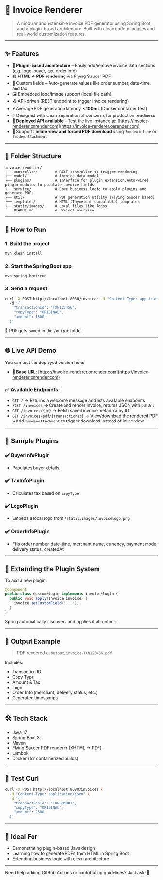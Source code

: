 # 🧾 Invoice Renderer

> A modular and extensible invoice PDF generator using Spring Boot and a plugin-based architecture. Built with clean code principles and real-world customization features.

---

## ✨ Features

- 🔌 **Plugin-based architecture** – Easily add/remove invoice data sections (e.g. logo, buyer, tax, order info)
- 🖨️ **HTML → PDF rendering** via [Flying Saucer PDF](https://github.com/flyingsaucerproject/flyingsaucer)
- 🧩 Custom fields – Auto-generate values like order number, date-time, and tax
- 🖼️ Embedded logo/image support (local file path)
- 📤 API-driven (REST endpoint to trigger invoice rendering)
- ⚡ Average PDF generation latency: **<100ms** (Docker container test)
- 💡 Designed with clean separation of concerns for production readiness
- 📄 **Deployed API available** – Test the live instance at: [https://invoice-renderer.onrender.com](https://invoice-renderer.onrender.com) 
- 📎 Supports **inline view and forced PDF download** using `?mode=inline` or `?mode=attachment`


---

## 🧱 Folder Structure

```
invoice-renderer/
├── controller/        # REST controller to trigger rendering
├── model/             # Invoice data model
├── plugins/           # Interface for plugin extension,Auto-wired plugin modules to populate invoice fields 
├── service/           # Core business logic to apply plugins and generate PDFs
├── util/              # PDF generation utility (Flying Saucer based)
├── templates/         # HTML (Thymeleaf-compatible) templates
├── static/images/     # Local files like logos
└── README.md          # Project overview
```

---

## 🚀 How to Run

### 1. Build the project
```bash
mvn clean install
```

### 2. Start the Spring Boot app
```bash
mvn spring-boot:run
```

### 3. Send a request
```bash
curl -X POST http://localhost:8080/invoices -H "Content-Type: application/json" 
  -d '{
    "transactionId": "TXN123456",
    "copyType": "ORIGINAL",
    "amount": 1500
  }'
```

🧾 PDF gets saved in the `/output` folder.

---

## 🌐 Live API Demo 
You can test the deployed version here:

- 🔗 **Base URL**: [https://invoice-renderer.onrender.com](https://invoice-renderer.onrender.com)

### ✅ Available Endpoints:

- `GET /` → Returns a welcome message and lists available endpoints
- `POST /invoices` → Create and render invoice, returns JSON with `pdfUrl`
- `GET /invoices/{id}` → Fetch saved invoice metadata by ID
- `GET /invoices/pdf/{transactionId}` → View/download the rendered PDF  
  ⤷ Add `?mode=attachment` to trigger download instead of inline view

---

## 🧠 Sample Plugins

### ✔️ BuyerInfoPlugin
- Populates buyer details.

### ✔️ TaxInfoPlugin
- Calculates tax based on `copyType`

### ✔️ LogoPlugin
- Embeds a local logo from `/static/images/InvoiceLogo.png`

### ✔️ OrderInfoPlugin
- Fills order number, date-time, merchant name, currency, payment mode, delivery status, createdAt

---

## 🧩 Extending the Plugin System
To add a new plugin:

```java
@Component
public class CustomPlugin implements InvoicePlugin {
  public void apply(Invoice invoice) {
    invoice.setCustomField("...");
  }
}
```
Spring automatically discovers and applies it at runtime.

---

## 📁 Output Example

> PDF rendered at `output/invoice-TXN123456.pdf`

Includes:
- Transaction ID
- Copy Type
- Amount & Tax
- Logo
- Order Info (merchant, delivery status, etc.)
- Generated timestamps

---

## 🛠️ Tech Stack

- Java 17
- Spring Boot 3
- Maven
- Flying Saucer PDF renderer (XHTML → PDF)
- Lombok
- Docker (for containerized builds)

---

## 🧪 Test Curl
```bash
curl -X POST http://localhost:8080/invoices \
  -H "Content-Type: application/json" \
  -d '{
    "transactionId": "TXN999001",
    "copyType": "ORIGINAL",
    "amount": 2500
  }'
```

---

## 💼 Ideal For
- Demonstrating plugin-based Java design
- Learning how to generate PDFs from HTML in Spring Boot
- Extending business logic with clean architecture

---
Need help adding GitHub Actions or contributing guidelines? Just ask! 💬

